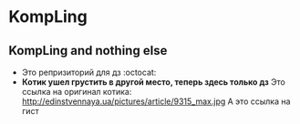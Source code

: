 # KompLing
## KompLing and nothing else
* Это репризиторий для дз :octocat:
* **Котик ушел грустить в другой место, теперь здесь только дз**
Это ссылка на оригинал котика: http://edinstvennaya.ua/pictures/article/9315_max.jpg
А это ссылка на гист

